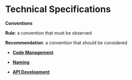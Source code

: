 # Technical Specifications<a name="EN-US_TOPIC_0000001095956459"></a>

**Conventions**

**Rule**: a convention that must be observed

**Recommendation**: a convention that should be considered

-   **[Code Management](subsys-aiframework-tech-codemanage.md)**  

-   **[Naming](subsys-aiframework-tech-name.md)**  

-   **[API Development](subsys-aiframework-tech-interface.md)**  


